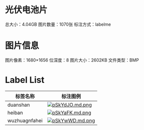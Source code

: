 
# 光伏电池片

总大小：4.04GB
图片数量：1070张
标注方式：labelme
# 图片信息
图片像素：1680×1656
位深度：8
图片大小：2602KB
文件类型：BMP
# Label List
|标签名称|标注图例|
|--|--|
|duanshan | [![pSkYdJO.md.png](https://s1.ax1x.com/2023/01/05/pSkYdJO.md.png)](https://imgse.com/i/pSkYdJO) |
|heiban |[![pSkYaFK.md.png](https://s1.ax1x.com/2023/01/05/pSkYaFK.md.png)](https://imgse.com/i/pSkYaFK) |
|wuzhuagnfahei | [![pSkYwWD.md.png](https://s1.ax1x.com/2023/01/05/pSkYwWD.md.png)](https://imgse.com/i/pSkYwWD) |


